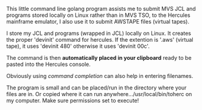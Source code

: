 This little command line golang program assists me to submit MVS JCL and programs  stored locally on Linux rather than in MVS TSO, to the Hercules mainframe emulator, I also use it to submit AWSTAPE files (virtual tapes).

I store my JCL and programs (wrapped in JCL) locally on Linux. It creates the proper 'devinit' command for hercules. If the extention is '.aws' (virtual tape), it uses 'devinit 480' otherwise it uses 'devinit 00c'. 

The command is then **automatically placed in your clipboard** ready to be pasted into the Hercules console.

Obviously using *command completion* can also help in entering filenames.

The program is small and can be placed/run in the directory where your files are in. Or copied where it can run anywhere.../usr/local/bin/toherc on my computer. Make sure permissions set to execute!



